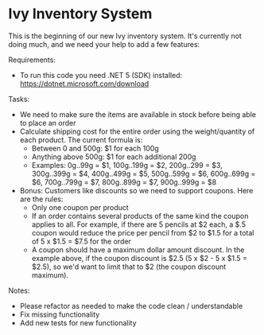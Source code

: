 # Ivy Inventory System

This is the beginning of our new Ivy inventory system. 
It's currently not doing much, and we need your help to add a few features:

Requirements:
  * To run this code you need .NET 5 (SDK) installed: https://dotnet.microsoft.com/download 

Tasks:
  * We need to make sure the items are available in stock before being able to place an order
  * Calculate shipping cost for the entire order using the weight/quantity of each product. The current formula is:
    * Between 0 and 500g: $1 for each 100g
    * Anything above 500g: $1 for each additional 200g
    * Examples: 0g..99g = $1, 100g..199g = $2, 200g..299 = $3, 300g..399g = $4, 400g..499g = $5, 500g..599g = $6, 600g..699g = $6, 700g..799g = $7, 800g..899g = $7, 900g..999g = $8 
  * Bonus: Customers like discounts so we need to support coupons. Here are the rules:
    * Only one coupon per product
    * If an order contains several products of the same kind the coupon applies to all. For example, if there are 5 pencils at $2 each, a $.5 coupon would reduce the price per pencil from $2 to $1.5 for a total of 5 x $1.5 = $7.5 for the order
    * A coupon should have a maximum dollar amount discount. In the example above, if the coupon discount is $2.5 (5 x $2 - 5 x $1.5 = $2.5), so we'd want to limit that to $2 (the coupon discount maximum).

Notes:
  * Please refactor as needed to make the code clean / understandable
  * Fix missing functionality
  * Add new tests for new functionality